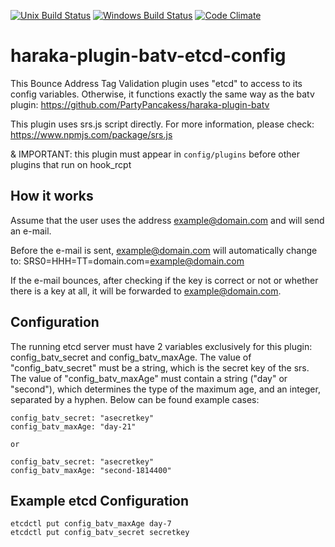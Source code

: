 [![Unix Build Status][ci-img]][ci-url]
[![Windows Build Status][ci-win-img]][ci-win-url]
[![Code Climate][clim-img]][clim-url]

# haraka-plugin-batv-etcd-config

This Bounce Address Tag Validation plugin uses "etcd" to access to its config variables. Otherwise, it functions exactly the same way as the batv plugin: https://github.com/PartyPancakess/haraka-plugin-batv


This plugin uses srs.js script directly. For more information, please check: https://www.npmjs.com/package/srs.js

& IMPORTANT: this plugin must appear in  `config/plugins`  before other plugins that run on hook_rcpt

## How it works
Assume that the user uses the address example@domain.com and will send an e-mail.

Before the e-mail is sent, example@domain.com will automatically change to:
SRS0=HHH=TT=domain.com=example@domain.com

If the e-mail bounces, after checking if the key is correct or not or whether there is a key at all, it will be forwarded to example@domain.com.


## Configuration
The running etcd server must have 2 variables exclusively for this plugin: config_batv_secret and config_batv_maxAge. 
The value of "config_batv_secret" must be a string, which is the secret key of the srs.
The value of "config_batv_maxAge" must contain a string ("day" or "second"), which determines the type of the maximum age, and an integer, separated by a hyphen.
Below can be found example cases:
```
config_batv_secret: "asecretkey"
config_batv_maxAge: "day-21"

or

config_batv_secret: "asecretkey"
config_batv_maxAge: "second-1814400"
```


## Example etcd Configuration
```
etcdctl put config_batv_maxAge day-7
etcdctl put config_batv_secret secretkey
```





<!-- leave these buried at the bottom of the document -->
[ci-img]: https://github.com/haraka/haraka-plugin-batv-etcd-config/workflows/Plugin%20Tests/badge.svg
[ci-url]: https://github.com/haraka/haraka-plugin-batv-etcd-config/actions?query=workflow%3A%22Plugin+Tests%22
[ci-win-img]: https://github.com/haraka/haraka-plugin-batv-etcd-config/workflows/Plugin%20Tests%20-%20Windows/badge.svg
[ci-win-url]: https://github.com/haraka/haraka-plugin-batv-etcd-config/actions?query=workflow%3A%22Plugin+Tests+-+Windows%22
[clim-img]: https://codeclimate.com/github/haraka/haraka-plugin-batv-etcd-config/badges/gpa.svg
[clim-url]: https://codeclimate.com/github/haraka/haraka-plugin-batv-etcd-config
[npm-img]: https://nodei.co/npm/haraka-plugin-batv-etcd-config.png
[npm-url]: https://www.npmjs.com/package/haraka-plugin-batv-etcd-config
